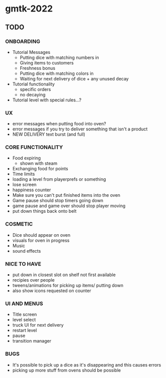 # gmtk-2022

## TODO

### ONBOARDING
* Tutorial Messages
    * Putting dice with matching numbers in
    * Giving items to customers
    * Freshness bonus
    * Putting dice with matching colors in
    * Waiting for next delivery of dice + any unused decay
* Tutorial functionality
    * specific orders
    * no decaying
* Tutorial level with special rules...?

### UX
* error messages when putting food into oven?
* error messages if you try to deliver something that isn't a product
* NEW DELIVERY text burst (and full)

### CORE FUNCTIONALITY
* Food expiring
    * shown with steam
* Exchanging food for points
* Time limits
* loading a level from playerprefs or something
* lose screen
* happiness counter
* Make sure you can't put finished items into the oven
* Game pause should stop timers going down
* game pause and game over should stop player moving
* put down things back onto belt

### COSMETIC
* Dice should appear on oven
* visuals for oven in progress
* Music
* sound effects

### NICE TO HAVE
* put down in closest slot on shelf not first available
* recipies over people
* tweens/animations for picking up items/ putting down
* also show icons requested on counter

### UI AND MENUS
* Title screen
* level select
* truck UI for next delivery
* restart level
* pause
* transition manager

### BUGS
* It's possible to pick up a dice as it's disappearing and this causes errors
* picking up more stuff from ovens should be possible
